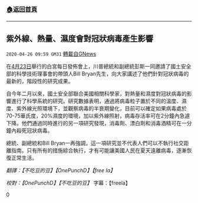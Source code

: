 ###  [:house:返回首頁](https://github.com/ourhimalayas/txt)
---

## 紫外線、熱量、濕度會對冠狀病毒產生影響
`2020-04-26 09:59 GM31` [轉載自GNews](https://gnews.org/zh-hant/185249/)

在[4月23日](https://www.youtube.com/watch?v=PsQnfpfIa_o)舉行的白宮每日發佈會上，川普總統和副總統彭斯一同邀請了國土安全部的科學技術理事會的帶頭人Bill Bryan先生，向大家講述了他們針對冠狀病毒的最新的，階段性的研究成果。

自今年二月以來，國土安全部聯合美國相關科學家，對熱量和濕度對冠狀病毒的影響進行了科學系統的研究。研究數據表明，通過將病毒粒子置於不同的溫度、濕度、紫外線光照環境下，並觀察病毒的半衰期變化，目前可以確定如果病毒處於70-75華氏度，20%濕度的環境，加以紫外線照射，病毒存活率可在2分鐘內急遽下降。他們通過同時進行的另一項研究發現，消毒劑、漂白劑和消毒酒精可在一分鐘內殺死冠狀病毒。

總統、副總統和Bill Bryan一再強調，這一項研究並不代表人們可以不執行社交距離指南。只有所有的措施綜合執行，才有可能讓美國人民在夏天遠離病毒，逐漸恢復正常生活。

*翻譯：【不吃豆的豆】【OnePunchD】【free la】*

*校對：【OnePunchD】【不吃豆的豆】* 字幕：【freela】



0
